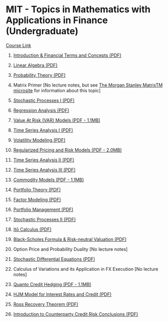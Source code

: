 
# MIT - Topics in Mathematics with Applications in Finance (Undergraduate)

[Course Link](https://ocw.mit.edu/courses/mathematics/18-s096-topics-in-mathematics-with-applications-in-finance-fall-2013/index.htm)

1. [Introduction & Financial Terms and Concepts (PDF)](https://ocw.mit.edu/courses/mathematics/18-s096-topics-in-mathematics-with-applications-in-finance-fall-2013/lecture-notes/MIT18_S096F13_lecnote1.pdf)

2. [Linear Algebra (PDF)](https://ocw.mit.edu/courses/mathematics/18-s096-topics-in-mathematics-with-applications-in-finance-fall-2013/lecture-notes/MIT18_S096F13_lecnote2.pdf)

3. [Probability Theory (PDF)](https://ocw.mit.edu/courses/mathematics/18-s096-topics-in-mathematics-with-applications-in-finance-fall-2013/lecture-notes/MIT18_S096F13_lecnote3.pdf)

4. Matrix Primer [No lecture notes, but see [The Morgan Stanley MatrixTM microsite](http://www.morganstanley.com/matrixinfo/) for information about this topic]

5. [Stochastic Processes I (PDF)](https://ocw.mit.edu/courses/mathematics/18-s096-topics-in-mathematics-with-applications-in-finance-fall-2013/lecture-notes/MIT18_S096F13_lecnote5.pdf)

6. [Regression Analysis (PDF)](https://ocw.mit.edu/courses/mathematics/18-s096-topics-in-mathematics-with-applications-in-finance-fall-2013/lecture-notes/MIT18_S096F13_lecnote6.pdf)

7. [Value At Risk (VAR) Models (PDF - 1.1MB)](https://ocw.mit.edu/courses/mathematics/18-s096-topics-in-mathematics-with-applications-in-finance-fall-2013/lecture-notes/MIT18_S096F13_lecnote7.pdf)

8. [Time Series Analysis I (PDF)](https://ocw.mit.edu/courses/mathematics/18-s096-topics-in-mathematics-with-applications-in-finance-fall-2013/lecture-notes/MIT18_S096F13_lecnote8.pdf)

9. [Volatility Modeling (PDF)](https://ocw.mit.edu/courses/mathematics/18-s096-topics-in-mathematics-with-applications-in-finance-fall-2013/lecture-notes/MIT18_S096F13_lecnote9.pdf)

10. [Regularized Pricing and Risk Models (PDF - 2.0MB)](https://ocw.mit.edu/courses/mathematics/18-s096-topics-in-mathematics-with-applications-in-finance-fall-2013/lecture-notes/MIT18_S096F13_lecnote10.pdf)

11. [Time Series Analysis II (PDF)](https://ocw.mit.edu/courses/mathematics/18-s096-topics-in-mathematics-with-applications-in-finance-fall-2013/lecture-notes/MIT18_S096F13_lecnote11.pdf)

12. [Time Series Analysis III (PDF)](https://ocw.mit.edu/courses/mathematics/18-s096-topics-in-mathematics-with-applications-in-finance-fall-2013/lecture-notes/MIT18_S096F13_lecnote12.pdf)

13. [Commodity Models (PDF - 1.1MB)](https://ocw.mit.edu/courses/mathematics/18-s096-topics-in-mathematics-with-applications-in-finance-fall-2013/lecture-notes/MIT18_S096F13_lecnote13.pdf)

14. [Portfolio Theory (PDF)](https://ocw.mit.edu/courses/mathematics/18-s096-topics-in-mathematics-with-applications-in-finance-fall-2013/lecture-notes/MIT18_S096F13_lecnote14.pdf)

15. [Factor Modeling (PDF)](https://ocw.mit.edu/courses/mathematics/18-s096-topics-in-mathematics-with-applications-in-finance-fall-2013/lecture-notes/MIT18_S096F13_lecnote15.pdf)

16. [Portfolio Management (PDF)](https://ocw.mit.edu/courses/mathematics/18-s096-topics-in-mathematics-with-applications-in-finance-fall-2013/lecture-notes/MIT18_S096F13_lecnote16.pdf)

17. [Stochastic Processes II (PDF)](https://ocw.mit.edu/courses/mathematics/18-s096-topics-in-mathematics-with-applications-in-finance-fall-2013/lecture-notes/MIT18_S096F13_lecnote17.pdf)

18. [Itō Calculus (PDF)](https://ocw.mit.edu/courses/mathematics/18-s096-topics-in-mathematics-with-applications-in-finance-fall-2013/lecture-notes/MIT18_S096F13_lecnote18.pdf)

19. [Black-Scholes Formula & Risk-neutral Valuation (PDF)](https://ocw.mit.edu/courses/mathematics/18-s096-topics-in-mathematics-with-applications-in-finance-fall-2013/lecture-notes/MIT18_S096F13_lecnote19.pdf)

20. Option Price and Probability Duality [No lecture notes]

21. [Stochastic Differential Equations (PDF)](https://ocw.mit.edu/courses/mathematics/18-s096-topics-in-mathematics-with-applications-in-finance-fall-2013/lecture-notes/MIT18_S096F13_lecnote21.pdf)

22. Calculus of Variations and its Application in FX Execution [No lecture notes]

23. [Quanto Credit Hedging (PDF - 1.1MB)](https://ocw.mit.edu/courses/mathematics/18-s096-topics-in-mathematics-with-applications-in-finance-fall-2013/lecture-notes/MIT18_S096F13_lecnote23.pdf)

24. [HJM Model for Interest Rates and Credit (PDF)](https://ocw.mit.edu/courses/mathematics/18-s096-topics-in-mathematics-with-applications-in-finance-fall-2013/lecture-notes/MIT18_S096F13_lecnote24.pdf)

25. [Ross Recovery Theorem (PDF)](https://ocw.mit.edu/courses/mathematics/18-s096-topics-in-mathematics-with-applications-in-finance-fall-2013/lecture-notes/MIT18_S096F13_lecnote25.pdf)

26. [Introduction to Counterparty Credit Risk Conclusions (PDF)](https://ocw.mit.edu/courses/mathematics/18-s096-topics-in-mathematics-with-applications-in-finance-fall-2013/lecture-notes/MIT18_S096F13_lecnote26.pdf)


